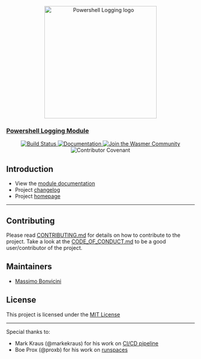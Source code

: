 <p align="center">
  <a href="https://www.powershellgallery.com/packages/logging" target="_blank" rel="noopener noreferrer">
    <img src="https://github.com/EsOsO/Logging/blob/static/img/logo.svg" width="300px" alt="Powershell Logging logo">
    <h3>Powershell Logging Module</h3>
  </a>
</p>

<p align="center">
  <a href="https://ci.appveyor.com/project/EsOsO/logging">
    <img src="https://ci.appveyor.com/api/projects/status/wij05u9qud1lin3b/branch/master?svg=true" alt="Build Status" />
  </a>
  <a href="https://logging.readthedocs.io/en/latest/?badge=latest">
    <img src="https://readthedocs.org/projects/logging/badge/?version=latest" alt="Documentation" />
  </a>
  <a href="https://www.powershellgallery.com/packages/logging">
    <img src="https://img.shields.io/powershellgallery/dt/logging.svg" alt="Join the Wasmer Community" />
  </a>
  <img src="https://img.shields.io/badge/Contributor%20Covenant-v1.4%20adopted-ff69b4.svg" alt="Contributor Covenant" />
</p>

## Introduction

- View the [module documentation][module-doc]
- Project [changelog][changelog]
- Project [homepage][github-logging]

---

## Contributing

Please read [CONTRIBUTING.md][contribute] for details on how to contribute to the project.
Take a look at the [CODE_OF_CONDUCT.md][coc] to be a good user/contributor of the project.

## Maintainers

- [Massimo Bonvicini][github]

## License

This project is licensed under the [MIT License][license]

---

Special thanks to:
- Mark Kraus (@markekraus) for his work on [CI/CD pipeline][get-powershell-blog]
- Boe Prox (@proxb) for his work on [runspaces][runspaces]

[appveyor-image]: https://ci.appveyor.com/api/projects/status/wij05u9qud1lin3b/branch/master?svg=true
[appveyor-link]: https://ci.appveyor.com/project/EsOsO/logging
[rtfd-image]: https://readthedocs.org/projects/logging/badge/?version=latest
[rtfd-link]: https://logging.readthedocs.io/en/latest/?badge=latest
[psgallery-image]: https://img.shields.io/powershellgallery/dt/logging.svg
[psgallery]: https://www.powershellgallery.com/packages/logging
[module-doc]: https://logging.readthedocs.io
[changelog]: https://logging.readthedocs.io/about/CHANGELOG.md
[github-logging]: https://github.com/EsOsO/Logging
[contribute]: https://logging.readthedocs.io/about/CONTRIBUTING.md
[get-powershell-blog]: http://get-powershellblog.blogspot.com/2017/03/write-faq-n-manual-part1.html
[runspaces]: https://learn-powershell.net/tag/runspace/
[github]: https://github.com/EsOsO
[license]: https://logging.readthedocs.io/about/LICENSE
[coc]: https://logging.readthedocs.io/about/CODE_OF_CONDUCT.md
